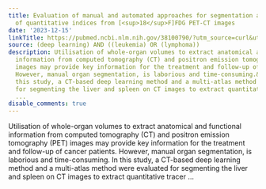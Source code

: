 ```yaml
---
title: Evaluation of manual and automated approaches for segmentation and extraction
  of quantitative indices from [<sup>18</sup>F]FDG PET-CT images
date: '2023-12-15'
linkTitle: https://pubmed.ncbi.nlm.nih.gov/38100790/?utm_source=curl&utm_medium=rss&utm_campaign=pubmed-2&utm_content=1byXLWG-5Hn0_qdLgZYpDfLA2UWGhGNgZGereuo1rJN2aoAQXP&fc=20220814223158&ff=20231216170623&v=2.18.0
source: (deep learning) AND ((leukemia) OR (lymphoma))
description: Utilisation of whole-organ volumes to extract anatomical and functional
  information from computed tomography (CT) and positron emission tomography (PET)
  images may provide key information for the treatment and follow-up of cancer patients.
  However, manual organ segmentation, is laborious and time-consuming.&#xD;&#xD;In
  this study, a CT-based deep learning method and a multi-atlas method were evaluated
  for segmenting the liver and spleen on CT images to extract quantitative tracer
  ...
disable_comments: true
---
```

Utilisation of whole-organ volumes to extract anatomical and functional information from computed tomography (CT) and positron emission tomography (PET) images may provide key information for the treatment and follow-up of cancer patients. However, manual organ segmentation, is laborious and time-consuming.&#xD;&#xD;In this study, a CT-based deep learning method and a multi-atlas method were evaluated for segmenting the liver and spleen on CT images to extract quantitative tracer ...